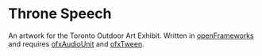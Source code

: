 Throne Speech
=============

An artwork for the Toronto Outdoor Art Exhibit. Written in [openFrameworks](http://openframeworks.cc) and requires [ofxAudioUnit](https://github.com/admsyn/ofxAudioUnit) and [ofxTween](https://github.com/arturoc/ofxTween).
